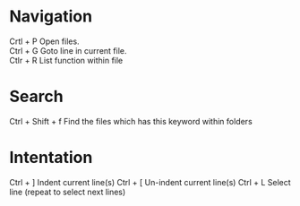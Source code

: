 
Navigation
===========
Crtl + P 		Open files.  
Ctrl + G 		Goto line in current file.  
Ctlr + R 		List function within file  

Search
=========
Ctrl + Shift + f 	Find the files which has this keyword within folders

Intentation
===========
Ctrl + ] 		Indent current line(s)
Ctrl + [ 		Un-indent current line(s)
Ctrl + L 		Select line (repeat to select next lines)


